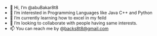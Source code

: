 - 👋 Hi, I’m @abuBakar8t8
- 👀 I’m interested in Programming Languages like Java C++ and Python
- 🌱 I’m currently learning how to excel in my feild
- 💞️ I’m looking to collaborate with people having same interests.
- 📫 You can reach me by @backs8t8@gmail.com

<!---
abuBakar8t8/abuBakar8t8 is a ✨ special ✨ repository because its `README.md` (this file) appears on your GitHub profile.
You can click the Preview link to take a look at your changes.
--->
